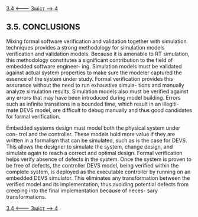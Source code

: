 [3.4 <--- ](3_4.md) [   Зміст   ](README.md) [--> 4](4.md)

## 3.5. CONCLUSIONS

Mixing formal software verification and validation together with simulation techniques provides a strong methodology for simulation models verification and validation models. Because it is amenable to RT simulation, this methodology constitutes a significant contribution to the field of embedded software engineer- ing. Simulation models must be validated against actual system properties to make sure the modeler captured the essence of the system under study. Formal verification provides this assurance without the need to run exhaustive simula- tions and manually analyze simulation results. Simulation models also must be verified against any errors that may have been introduced during model building. Errors such as infinite transitions in a bounded time, which result in an illegiti- mate DEVS model, are difficult to debug manually and thus good candidates for formal verification.

Embedded systems design must model both the physical system under con- trol and the controller. These models hold more value if they are written in a formalism that can be simulated, such as is the case for DEVS. This allows the designer to simulate the system, change design, and simulate again to reach a correct and optimal design. Formal verification helps verify absence of defects in the system. Once the system is proven to be free of defects, the controller DEVS model, being verified within the complete system, is deployed as the executable controller by running on an embedded DEVS simulator. This eliminates any transformation between the verified model and its implementation, thus avoiding potential defects from creeping into the final implementation because of neces- sary transformations.

[3.4 <--- ](3_4.md) [   Зміст   ](README.md) [--> 4](4.md)